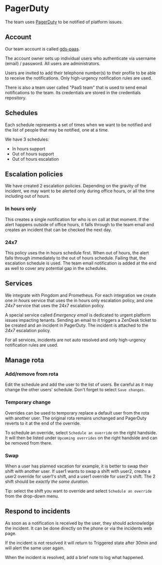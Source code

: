 # PagerDuty

The team uses [PagerDuty](https://www.pagerduty.com/) to be notified of platform issues.

## Account

Our team account is called [gds-paas](https://governmentdigitalservice.pagerduty.com/).

The account owner sets up individual users who authenticate via username (email) / password. All users are administrators.

Users are invited to add their telephone number(s) to their profile to be able to receive the notifications. Only high-urgency notification rules are used.

There is also a team user called "PaaS team" that is used to send email notifications to the team. Its credentials are stored in the credentials repository.

## Schedules

Each schedule represents a set of times when we want to be notified and the list of people that may be notified, one at a time.

We have 3 schedules:

* In hours support
* Out of hours support
* Out of hours escalation

## Escalation policies

We have created 2 escalation policies. Depending on the gravity of the incident, we may want to be alerted only during office hours, or all the time including out of hours.

### In hours only

This creates a single notification for who is on call at that moment. If the alert happens outside of office hours, it falls through to the team email and creates an incident that can be checked the next day.

### 24x7

This policy uses the in hours schedule first. When out of hours, the alert falls through immediately to the out of hours schedule. Failing that, the escalation schedule is used.
The team email notification is added at the end as well to cover any potential gap in the schedules.

## Services

We integrate with Pingdom and Prometheus. For each integration we create one *in hours* service that uses the in hours only escalation policy, and one *24x7* service that uses the 24x7 escalation policy.

A special service called *Emergency email* is dedicated to urgent platform issues impacting tenants. Sending an email to it triggers a ZenDesk ticket to be created and an incident in PagerDuty. The incident is attached to the *24x7* escalation policy.

For all services, incidents are not auto resolved and only high-urgency notification rules are used.

## Manage rota

### Add/remove from rota

Edit the schedule and add the user to the list of users. Be careful as it may change the other users' schedule. Don't forget to select `Save changes`.

### Temporary change

Overrides can be used to temporary replace a default user from the rota with another user. The original rota remains unchanged and PagerDuty reverts to it at the end of the override.

To schedule an override, select `Schedule an override` on the right handside. It will then be listed under `Upcoming overrides` on the right handside and can be removed from there.

### Swap

When a user has planned vacation for example, it is better to swap their shift with another user. If user1 wants to swap a shift with user2, create a user2 override for user1's shift, and a user1 override for user2's shift. The 2 shift should be *exactly the same duration*.

Tip: select the shift you want to override and select `Schedule an override` from the drop-down menu.

## Respond to incidents

As soon as a notification is received by the user, they should acknowledge the incident. It can be done directly on the phone or via the incidents web page.

If the incident is not resolved it will return to Triggered state after 30min and will alert the same user again.

When the incident is resolved, add a brief note to log what happened.

